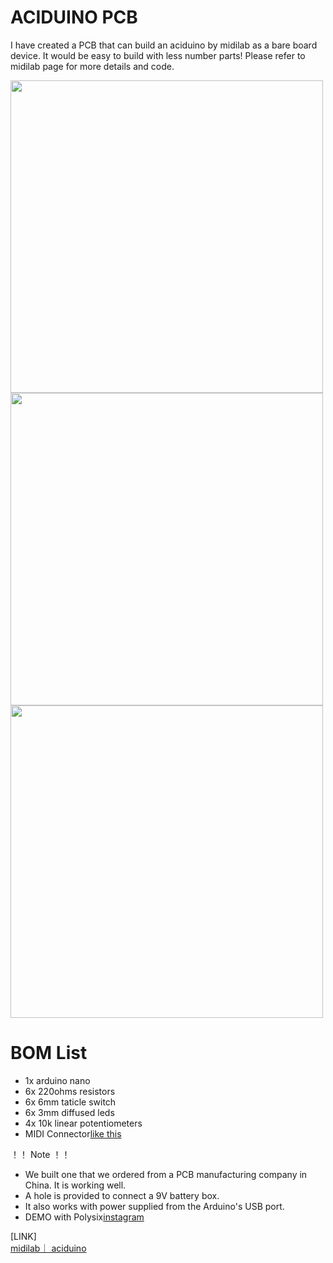 # ACIDUINO PCB
I have created a PCB that can build an aciduino by midilab as a bare board device.
It would be easy to build with less number parts!
Please refer to midilab page for more details and code.

<img src="https://github.com/midilab/aciduino/raw/master/Hardware/PCB/image1.JPG" width="500">
<img src="https://github.com/midilab/aciduino/raw/master/Hardware/PCB/image4.JPG" width="500">
<img src="https://github.com/midilab/aciduino/raw/master/Hardware/PCB/image5.JPG" width="500">

# BOM List

* 1x arduino nano
* 6x 220ohms resistors
* 6x 6mm taticle switch
* 6x 3mm diffused leds
* 4x 10k linear potentiometers
* MIDI Connector[like this](http://modularanalog.com/?product=midi-jack-5-pin-din-pcb-mount)

！！ Note ！！
- We built one that we ordered from a PCB manufacturing company in China. It is working well.
- A hole is provided to connect a 9V battery box.
- It also works with power supplied from the Arduino's USB port.
- DEMO with Polysix[instagram](https://www.instagram.com/p/CSWGL_yHfrG7zG0O_XNwEk8BFOTMAqSpZ7osfM0/)


[LINK]  
[midilab｜ aciduino](https://github.com/midilab/aciduino)
